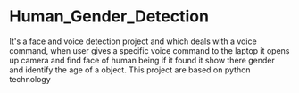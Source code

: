 # Human_Gender_Detection
It's a face and voice detection project and  which deals with a voice command, when user gives a specific voice command to the laptop it opens up camera and find face of human being if it found it show there gender and identify the age of a object. This project are based on python technology 
